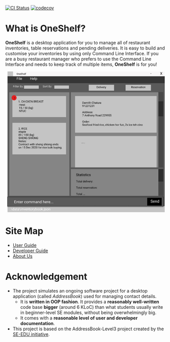 [![CI Status](https://github.com/AY2021S1-CS2103T-T12-1/tp/workflows/Java%20CI/badge.svg)](https://github.com/AY2021S1-CS2103T-T12-1/tp/actions)
[![codecov](https://codecov.io/gh/AY2021S1-CS2103T-T12-1/tp/branch/master/graph/badge.svg)](https://codecov.io/gh/AY2021S1-CS2103T-T12-1/tp)

# What is OneShelf?
**OneShelf** is a desktop application for you to manage all of restaurant inventories,
table reservations and pending deliveries. It is easy to build and customise your inventories
by using only Command Line Interface. If you are a busy restaurant manager who prefers
to use the Command Line Interface and needs to keep track of multiple items,
 **OneShelf** is for you!
 
 ![Ui](docs/images/Ui.png)

# Site Map
* [User Guide](https://github.com/AY2021S1-CS2103T-T12-1/tp/blob/master/docs/UserGuide.md)
* [Developer Guide](https://github.com/AY2021S1-CS2103T-T12-1/tp/blob/master/docs/DeveloperGuide.md)
* [About Us](https://github.com/AY2021S1-CS2103T-T12-1/tp/blob/master/docs/AboutUs.md)

# Acknowledgement
* The project simulates an ongoing software project for a desktop application (called _AddressBook_) used for managing contact details.
  * It is **written in OOP fashion**. It provides a **reasonably well-written** code base **bigger** (around 6 KLoC) than what students usually write in beginner-level SE modules, without being overwhelmingly big.
  * It comes with a **reasonable level of user and developer documentation**.
* This project is based on the AddressBook-Level3 project created by the [SE-EDU initiative](https://se-education.org).
